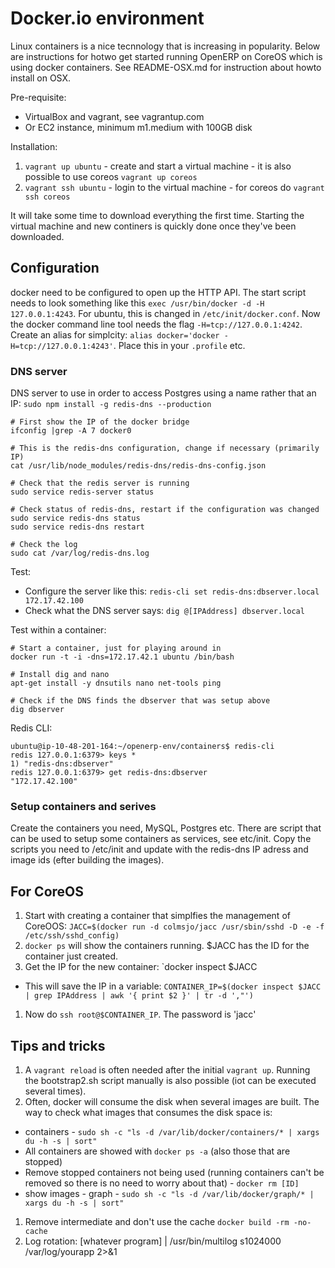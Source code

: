 Docker.io environment
=====================

Linux containers is a nice tecnnology that is increasing in popularity. Below are instructions
for hotwo get started running OpenERP on CoreOS which is using docker containers. See README-OSX.md
for instruction about howto install on OSX.


Pre-requisite:

 * VirtualBox and vagrant, see vagrantup.com
 * Or EC2 instance, minimum m1.medium with 100GB disk

Installation:

1. `vagrant up ubuntu` - create and start a virtual machine - it is also possible to use coreos `vagrant up coreos` 
1. `vagrant ssh ubuntu` - login to the virtual machine - for coreos do `vagrant ssh coreos`

It will take some time to download everything the first time. Starting the virtual machine and
new continers is quickly done once they've been downloaded.


Configuration
------------

docker need to be configured to open up the HTTP API. The start script needs to look something like this `exec /usr/bin/docker -d -H 127.0.0.1:4243`.
For ubuntu, this is changed in `/etc/init/docker.conf`. Now the docker command line tool needs the flag `-H=tcp://127.0.0.1:4242`. Create
an alias for simplcity: `alias docker='docker -H=tcp://127.0.0.1:4243'`. Place this in your `.profile` etc.


### DNS server

DNS server to use in order to access Postgres using a name rather that an IP: `sudo npm install -g redis-dns --production`

```
# First show the IP of the docker bridge
ifconfig |grep -A 7 docker0

# This is the redis-dns configuration, change if necessary (primarily IP)
cat /usr/lib/node_modules/redis-dns/redis-dns-config.json

# Check that the redis server is running
sudo service redis-server status

# Check status of redis-dns, restart if the configuration was changed
sudo service redis-dns status
sudo service redis-dns restart

# Check the log
sudo cat /var/log/redis-dns.log
```

Test:

 * Configure the server like this: `redis-cli set redis-dns:dbserver.local 172.17.42.100`
 * Check what the DNS server says: `dig @[IPAddress] dbserver.local`


Test within a container:


```
# Start a container, just for playing around in
docker run -t -i -dns=172.17.42.1 ubuntu /bin/bash

# Install dig and nano
apt-get install -y dnsutils nano net-tools ping

# Check if the DNS finds the dbserver that was setup above
dig dbserver
```


Redis CLI:

```
ubuntu@ip-10-48-201-164:~/openerp-env/containers$ redis-cli
redis 127.0.0.1:6379> keys *
1) "redis-dns:dbserver"
redis 127.0.0.1:6379> get redis-dns:dbserver
"172.17.42.100"
```


### Setup containers and serives

Create the containers you need, MySQL, Postgres etc. There are script that can be used to setup some containers as services, see
etc/init. Copy the scripts you need to /etc/init and update with the redis-dns IP adress and image ids (efter building the images).




For CoreOS
----------

1. Start with creating a container that simplfies the management of CoreOOS: `JACC=$(docker run -d colmsjo/jacc /usr/sbin/sshd -D -e -f /etc/ssh/sshd_config)`
1. `docker ps` will show the containers running. $JACC has the ID for the container just created.
1. Get the IP for the new container: `docker inspect $JACC
 * This will save the IP in a variable: `CONTAINER_IP=$(docker inspect $JACC | grep IPAddress | awk '{ print $2 }' | tr -d ',"')`
1. Now do `ssh root@$CONTAINER_IP`. The password is 'jacc'


Tips and tricks
--------------

1. A `vagrant reload` is often needed after the initial `vagrant up`. Running the bootstrap2.sh script manually is also possible (iot can be executed several times). 
1. Often, docker will consume the disk when several images are built. The way to check what images that consumes the disk space is:
 * containers - `sudo sh -c "ls -d /var/lib/docker/containers/* | xargs du -h -s | sort"`
 * All containers are showed with `docker ps -a` (also those that are stopped)
 * Remove stopped containers not being used (running containers can't be removed so there is no need to worry about that) - `docker rm [ID]`
 * show images - graph      - `sudo sh -c "ls -d /var/lib/docker/graph/* | xargs du -h -s | sort"`
1. Remove intermediate and don't use the cache `docker build -rm -no-cache`
1. Log rotation: [whatever program] | /usr/bin/multilog s1024000 /var/log/yourapp 2>&1

